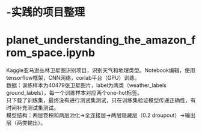 # -实践的项目整理

# planet_understanding_the_amazon_from_space.ipynb  
Kaggle亚马逊丛林卫星图识别项目，识别天气和地理类型。Notebook编辑，使用tensorflow框架，CNN网络，corlab平台（GPU）训练。  
数据：训练样本为40479张卫星图片，label为两类（weather_labels	ground_labels），每一个训练样本对应两个one-hot标签。  
只下载了训练集，最终没有进行测试集测试，只在训练集验证模型传递正确性，有时间补充测试集测试。  
模型结构：两层卷积和两层池化->全连接层->两层隐藏层（0.2 droupout）->输出层（两类输出）。  
